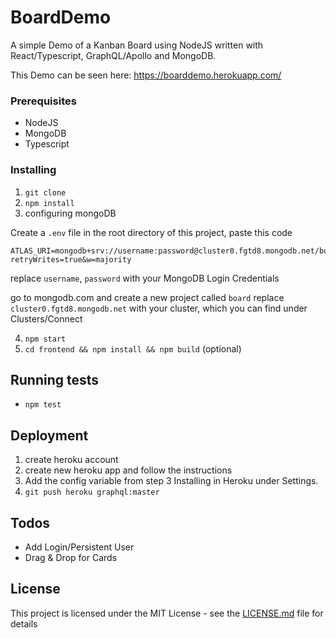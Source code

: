 # BoardDemo

A simple Demo of a Kanban Board using NodeJS written with React/Typescript, GraphQL/Apollo and MongoDB.

This Demo can be seen here:
https://boarddemo.herokuapp.com/


### Prerequisites

- NodeJS
- MongoDB
- Typescript


### Installing

1) `git clone`
2) `npm install`
3) configuring mongoDB

Create a `.env` file in the root directory of this project,
paste this code
```
ATLAS_URI=mongodb+srv://username:password@cluster0.fgtd8.mongodb.net/board?retryWrites=true&w=majority

```
replace `username`, `password` with your MongoDB Login Credentials

go to mongodb.com and create a new project called `board`
replace `cluster0.fgtd8.mongodb.net` with your cluster,
which you can find under Clusters/Connect

4) `npm start`
5) `cd frontend && npm install && npm build` (optional)


## Running tests

- `npm test`


## Deployment

1) create heroku account
2) create new heroku app and follow the instructions
3) Add the config variable from step 3 Installing in Heroku under Settings.
4) `git push heroku graphql:master`


## Todos

- Add Login/Persistent User
- Drag & Drop for Cards


## License

This project is licensed under the MIT License - see the [LICENSE.md](LICENSE.md) file for details
